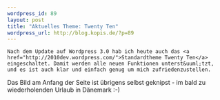 ```yaml
--- 
wordpress_id: 89
layout: post
title: "Aktuelles Theme: Twenty Ten"
wordpress_url: http://blog.kopis.de/?p=89
---
```


    Nach dem Update auf Wordpress 3.0 hab ich heute auch das <a href="http://2010dev.wordpress.com/">Standardtheme Twenty Ten</a> eingeschaltet. Damit werden alle neuen Funktionen unterst&uuml;tzt, und es ist auch klar und einfach genug um mich zufriedenzustellen.

Das Bild am Anfang der Seite ist &uuml;brigens selbst geknipst - im bald zu wiederholenden Urlaub in D&auml;nemark :-)
  
